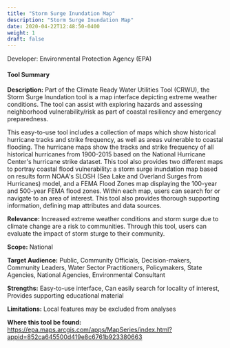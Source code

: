 ```yaml
---
title: "Storm Surge Inundation Map"
description: "Storm Surge Inundation Map"
date: 2020-04-22T12:48:50-0400
weight: 1
draft: false
---
```

Developer: Environmental Protection Agency (EPA)

#### Tool Summary
**Description:** Part of the Climate Ready Water Utilities Tool (CRWU), the Storm Surge Inundation tool is a map interface depicting extreme weather conditions. The tool can assist with exploring hazards and assessing neighborhood vulnerability/risk as part of coastal resiliency and emergency preparedness. 

This easy-to-use tool includes a collection of maps which show historical hurricane tracks and strike frequency, as well as areas vulnerable to coastal flooding. The hurricane maps show the tracks and strike frequency of all historical hurricanes from 1900-2015 based on the National Hurricane Center's hurricane strike dataset. This tool also provides two different maps to portray coastal flood vulnerability: a storm surge inundation map based on results form NOAA's SLOSH (Sea Lake and Overland Surges from Hurricanes) model, and a FEMA Flood Zones map displaying the 100-year and 500-year FEMA flood zones. Within each map, users can search for or navigate to an area of interest. This tool also provides thorough supporting information, defining map attributes and data sources.

**Relevance:** Increased extreme weather conditions and storm surge due to climate change are a risk to communities. Through this tool, users can evaluate the impact of storm sturge to their community.

**Scope:** National

**Target Audience:** Public, Community Officials, Decision-makers, Community Leaders, Water Sector Practitioners, Policymakers, State Agencies, National Agencies, Environmental Consultant

**Strengths:** Easy-to-use interface, Can easily search for locality of interest, Provides supporting educational material

**Limitations:** Local features may be excluded from analyses

**Where this tool be found:** https://epa.maps.arcgis.com/apps/MapSeries/index.html?appid=852ca645500d419e8c6761b923380663
